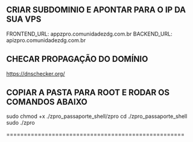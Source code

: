 

## CRIAR SUBDOMINIO E APONTAR PARA O IP DA SUA VPS

FRONTEND_URL: appzpro.comunidadezdg.com.br
BACKEND_URL:  apizpro.comunidadezdg.com.br


## CHECAR PROPAGAÇÃO DO DOMÍNIO

https://dnschecker.org/

## COPIAR A PASTA PARA ROOT E RODAR OS COMANDOS ABAIXO ##

sudo chmod +x ./zpro_passaporte_shell/zpro
cd ./zpro_passaporte_shell
sudo ./zpro

===================================================